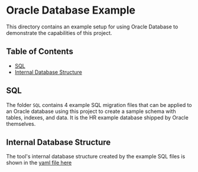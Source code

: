 <!-- omit in toc -->
# Oracle Database Example
This directory contains an example setup for using Oracle Database to demonstrate the capabilities of this project.

<!-- omit in toc -->
## Table of Contents
- [SQL](#sql)
- [Internal Database Structure](#internal-database-structure)


## SQL
The folder `SQL` contains 4 example SQL migration files that can be applied to an Oracle database using this project to create a sample schema with tables, indexes, and data.
It is the HR example database shipped by Oracle themselves.

## Internal Database Structure
The tool's internal database structure created by the example SQL files is shown in the [yaml file here](./db-structure.yml)